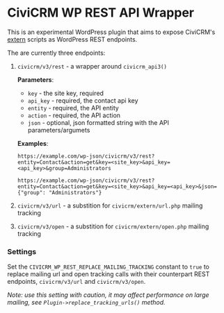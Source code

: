 CiviCRM WP REST API Wrapper
===========================

This is an experimental WordPress plugin that aims to expose CiviCRM's [extern](https://github.com/civicrm/civicrm-core/tree/master/extern) scripts as WordPress REST endpoints.

The are currently three endpoints:

1. `civicrm/v3/rest` - a wrapper around `civicrm_api3()`

	**Parameters**:
	- `key` - the site key, required
	- `api_key` - required, the contact api key
	- `entity` - required, the API entity
	- `action` - required, the API action
	- `json` - optional, json formatted string with the API parameters/argumets
	
	**Examples**:

	`https://example.com/wp-json/civicrm/v3/rest?entity=Contact&action=get&key=<site_key>&api_key=<api_key>&group=Administrators`

	`https://example.com/wp-json/civicrm/v3/rest?entity=Contact&action=get&key=<site_key>&api_key=<api_key>&json={"group": "Administrators"}`

2. `civicrm/v3/url` - a substition for `civicrm/extern/url.php` mailing tracking

3. `civicrm/v3/open` - a substition for `civicrm/extern/open.php` mailing tracking

### Settings
Set the `CIVICRM_WP_REST_REPLACE_MAILING_TRACKING` constant to `true` to replace mailing url and open tracking calls with their counterpart REST endpoints, `civicrm/v3/url` and `civicrm/v3/open`.

_Note: use this setting with caution, it may affect performance on large mailing, see `Plugin->replace_tracking_urls()` method._